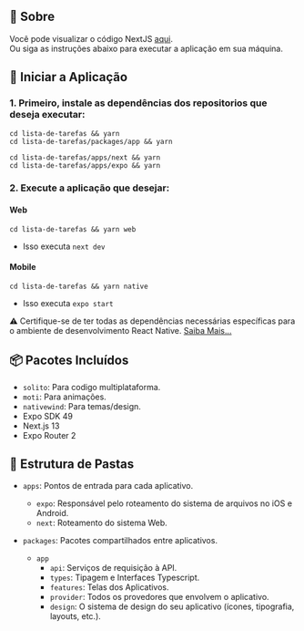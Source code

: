 ## 📝 Sobre

Você pode visualizar o código NextJS [aqui](https://lista-de-tarefas-wmanzoli.vercel.app).<br/>
Ou siga as instruções abaixo para executar a aplicação em sua máquina.

## 🏁 Iniciar a Aplicação

### 1. **Primeiro, instale as dependências dos repositorios que deseja executar:**
```
cd lista-de-tarefas && yarn
cd lista-de-tarefas/packages/app && yarn
   
cd lista-de-tarefas/apps/next && yarn
cd lista-de-tarefas/apps/expo && yarn
```
   
### 2. **Execute a aplicação que desejar:**

#### Web
```
cd lista-de-tarefas && yarn web
```
- Isso executa `next dev`


#### Mobile
```
cd lista-de-tarefas && yarn native
```
  - Isso executa `expo start`

⚠ Certifique-se de ter todas as dependências necessárias específicas para o ambiente de desenvolvimento React Native.
[Saiba Mais...](https://react-native.rocketseat.dev)

## 📦 Pacotes Incluídos

- `solito`: Para codigo multiplataforma.
- `moti`: Para animações.
- `nativewind`: Para temas/design.
- Expo SDK 49
- Next.js 13
- Expo Router 2

## 📁 Estrutura de Pastas

- `apps`: Pontos de entrada para cada aplicativo.

  - `expo`: Responsável pelo roteamento do sistema de arquivos no iOS e Android.
  - `next`: Roteamento do sistema Web.


- `packages`: Pacotes compartilhados entre aplicativos.

  - `app`
    - `api`: Serviços de requisição à API.
    - `types`: Tipagem e Interfaces Typescript.
    - `features`: Telas dos Aplicativos.
    - `provider`: Todos os provedores que envolvem o aplicativo.
    - `design`: O sistema de design do seu aplicativo (ícones, tipografia, layouts, etc.).
    